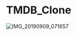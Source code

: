 # TMDB_Clone
![IMG_20190909_071657](https://user-images.githubusercontent.com/75805943/143138120-cd1fafde-fcc7-48fe-aed3-0393d6ef8639.jpg)
